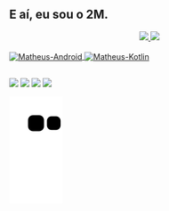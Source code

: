 
## E aí, eu sou o 2M.  
<div align="center">
  <a href="https://github.com/Matheysmota">
  <img height="135em" src="https://github-readme-stats.vercel.app/api?username=matheysmota&show_icons=true&theme=darl&include_all_commits=true&count_private=true"/>
  <img height="135em" src="https://github-readme-stats.vercel.app/api/top-langs/?username=matheysmota&layout=compact&langs_count=7&theme=dark"/>
</div>
<div style="display: inline_block"><br>
  <img align="center" alt="Matheus-Android" height="48" width="56" src="https://cdn.jsdelivr.net/gh/devicons/devicon/icons/android/android-plain-wordmark.svg">
  <img align="center" alt="Matheus-Kotlin" height="48" width="56" src="https://cdn.jsdelivr.net/gh/devicons/devicon/icons/kotlin/kotlin-original.svg">
</div>
  
  ##
 
<div> 
  <a href="https://instagram.com/matheysmota" target="_blank"><img src="https://img.shields.io/badge/-Instagram-%23E4405F?style=for-the-badge&logo=instagram&logoColor=white" target="_blank"></a>
  <a href = "mailto:matheusmotacosta1@gmail.com"><img src="https://img.shields.io/badge/-Gmail-%23333?style=for-the-badge&logo=gmail&logoColor=white" target="_blank"></a>
  <a href="https://www.linkedin.com/in/matheysmota/" target="_blank"><img src="https://img.shields.io/badge/-LinkedIn-%230077B5?style=for-the-badge&logo=linkedin&logoColor=white" target="_blank"></a> 
  <a href="https://medium.com/@matheysmota" target="_blank"><img src="https://img.shields.io/badge/Medium-12100E?style=for-the-badge&logo=medium&logoColor=white" target="_blank"></a> 

 ![Snake animation](https://github.com/rafaballerini/rafaballerini/blob/output/github-contribution-grid-snake.svg)
 
</div>





<!--
**Matheysmota/Matheysmota** is a ✨ _special_ ✨ repository because its `README.md` (this file) appears on your GitHub profile.

Here are some ideas to get you started:

- 🔭 I’m currently working on ...
- 🌱 I’m currently learning ...
- 👯 I’m looking to collaborate on ...
- 🤔 I’m looking for help with ...
- 💬 Ask me about ...
- 📫 How to reach me: ...
- 😄 Pronouns: ...
- ⚡ Fun fact: ...
-->
